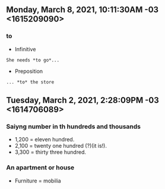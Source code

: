 ## Monday, March 8, 2021, 10:11:30AM -03 <1615209090>

### to

- Infinitive
```
She needs *to go*...
```

- Preposition
```
... *to* the store

```

## Tuesday, March 2, 2021, 2:28:09PM -03 <1614706089>

### Saiyng number in th hundreds and thousands

- 1,200 = eleven hundred.
- 2,100 = twenty one hundred (?)(it is!).
- 3,300 = thirty three hundred.

### An apartment or house

- Furniture = mobilia

